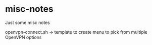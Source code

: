 # misc-notes
Just some misc notes

openvpn-connect.sh -> template to create menu to pick from multiple OpenVPN options
